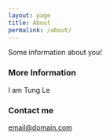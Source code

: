 ```yaml
---
layout: page
title: About
permalink: /about/
---
```


Some information about you!

### More Information

I am Tung Le

### Contact me

[email@domain.com](mailto:email@domain.com)
